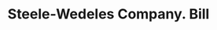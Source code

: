 ---
doi: 10.7916/D83N3FFV
date_other: '1906'
date_other_textual: '1906'
form: printed ephemera
genre:
- Invoices
name:
- Steele-Wedeles Company
object_in_context_url: https://biggert.cul.columbia.edu/items/view/ave_biggert_00251
subject_hierarchical_geographic:
- Chicago, Illinois, United States
subject_name:
- Steele-Wedeles Company
title: Steele-Wedeles Company. Bill
sort_title: Steele-Wedeles Company. Bill
call_number: ave_biggert_00251
coordinates:
- 41.83694444444445,-87.68472222222222
pid: ave_biggert_00251
identifiers: ave_biggert_00251
thumbnail: https://derivativo-3.library.columbia.edu/iiif/2/ldpd:345116/full/!256,256/0/native.jpg
permalink: "/biggert/ave_biggert_00251/"
layout: iiif-image-page
---